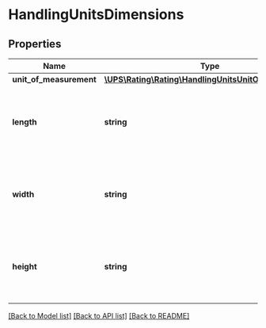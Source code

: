 # HandlingUnitsDimensions

## Properties
Name | Type | Description | Notes
------------ | ------------- | ------------- | -------------
**unit_of_measurement** | [**\UPS\Rating\Rating\HandlingUnitsUnitOfMeasurement**](HandlingUnitsUnitOfMeasurement.md) |  | 
**length** | **string** | The length of the line item used to determine dimensional weight. | 
**width** | **string** | The width of the line item used to determine dimensional weight. | 
**height** | **string** | The height of the line item used to determine dimensional weight. | 

[[Back to Model list]](../../README.md#documentation-for-models) [[Back to API list]](../../README.md#documentation-for-api-endpoints) [[Back to README]](../../README.md)

